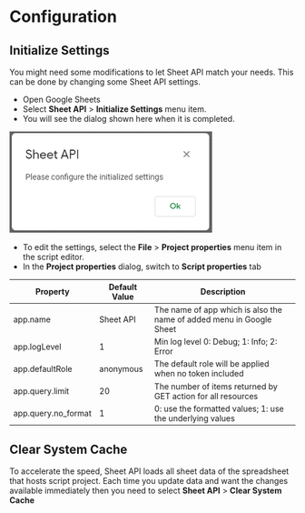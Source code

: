# Configuration

## Initialize Settings

You might need some modifications to let Sheet API match your needs. This can be done by changing some Sheet API settings. 

- Open Google Sheets
- Select **Sheet API** > **Initialize Settings** menu item.
- You will see the dialog shown here when it is completed.

![Authorization](./images/intialized-settings.png)

- To edit the settings, select the **File** > **Project properties** menu item in the script editor.
- In the **Project properties** dialog, switch to **Script properties** tab


| Property           | Default Value  | Description                                                          |
| -------------------|----------------| ---------------------------------------------------------------------|
| app.name           | Sheet API      | The name of app which is also the name of added menu in Google Sheet |
| app.logLevel       | 1              | Min log level 0: Debug; 1: Info; 2: Error                            |
| app.defaultRole    | anonymous      | The default role will be applied when no token included              |
| app.query.limit    | 20             | The number of items returned by GET action for all resources         |
| app.query.no_format| 1              | 0: use the formatted values; 1: use the underlying values            |

## Clear System Cache

To accelerate the speed, Sheet API loads all sheet data of the spreadsheet that hosts script project. Each time you update data and want the changes available immediately then you need to select **Sheet API** > **Clear System Cache**